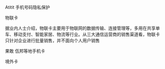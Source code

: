 Atitit 手机号码隐私保护

物联卡

据业内人士介绍，物联卡主要用于物联网的数据传输、连接管理等，多用在共享单车、移动支付、智能家居、物流等行业。从三大通信运营商的销售渠道看，物联卡只针对企业进行批量销售，并不面向个人用户销售

果敢 佤邦等地手机卡

境外卡

